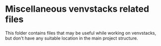 Miscellaneous venvstacks related files
======================================

This folder contains files that may be useful while working on
venvstacks, but don't have any suitable location in the main
project structure.
